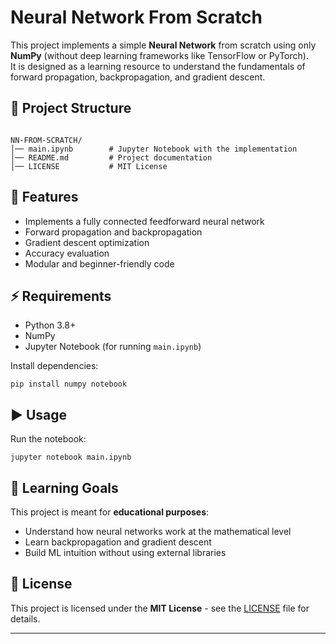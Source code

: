 
# Neural Network From Scratch

This project implements a simple **Neural Network** from scratch using only **NumPy** (without deep learning frameworks like TensorFlow or PyTorch).  
It is designed as a learning resource to understand the fundamentals of forward propagation, backpropagation, and gradient descent.

## 📂 Project Structure
```

NN-FROM-SCRATCH/
│── main.ipynb        # Jupyter Notebook with the implementation
│── README.md         # Project documentation
│── LICENSE           # MIT License

````

## 🚀 Features
- Implements a fully connected feedforward neural network
- Forward propagation and backpropagation
- Gradient descent optimization
- Accuracy evaluation
- Modular and beginner-friendly code

## ⚡ Requirements
- Python 3.8+
- NumPy
- Jupyter Notebook (for running `main.ipynb`)

Install dependencies:
```
pip install numpy notebook
````

## ▶️ Usage

Run the notebook:

```
jupyter notebook main.ipynb
```

## 📖 Learning Goals

This project is meant for **educational purposes**:

* Understand how neural networks work at the mathematical level
* Learn backpropagation and gradient descent
* Build ML intuition without using external libraries

## 📜 License

This project is licensed under the **MIT License** - see the [LICENSE](LICENSE) file for details.

---
